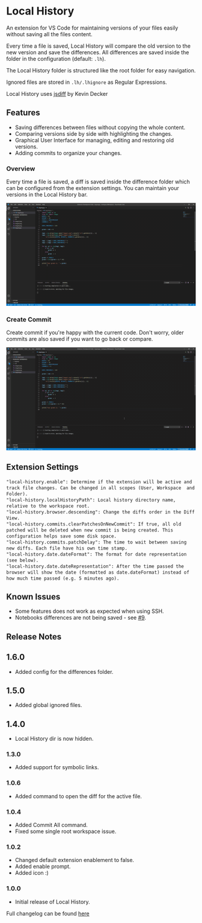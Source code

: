 # Local History

An extension for VS Code for maintaining versions of your files easily without saving all the files content.


Every time a file is saved, Local History will compare the old version to the new version and save the differences.
All differences are saved inside the folder in the configuration (default: `.lh`).

The Local History folder is structured like the root folder for easy navigation.

Ignored files are stored in `.lh/.lhignore` as Regular Expressions.

Local History uses [jsdiff](https://github.com/kpdecker/jsdiff) by Kevin Decker

## Features

- Saving differences between files without copying the whole content.
- Comparing versions side by side with highlighting the changes.
- Graphical User Interface for managing, editing and restoring old versions.
- Adding commits to organize your changes.

### Overview

Every time a file is saved, a diff is saved inside the difference folder which can be configured from the extension settings.
You can maintain your versions in the Local History bar.

![Overview](https://raw.githubusercontent.com/xpodev/local-history/main/media/overview.gif)

### Create Commit

Create commit if you're happy with the current code.
Don't worry, older commits are also saved if you want to go back or compare.

![Create Commit](https://raw.githubusercontent.com/xpodev/local-history/main/media/create-commit.gif)


## Extension Settings

```
"local-history.enable": Determine if the extension will be active and track file changes. Can be changed in all scopes (User, Workspace  and Folder).
"local-history.localHistoryPath": Local history directory name, relative to the workspace root.
"local-history.browser.descending": Change the diffs order in the Diff View. 
"local-history.commits.clearPatchesOnNewCommit": If true, all old patched will be deleted when new commit is being created. This configuration helps save some disk space. 
"local-history.commits.patchDelay": The time to wait between saving new diffs. Each file have his own time stamp.
"local-history.date.dateFormat": The format for date representation (see below). 
"local-history.date.dateRepresentation": After the time passed the browser will show the date (formatted as date.dateFormat) instead of how much time passed (e.g. 5 minutes ago).
```

## Known Issues

- Some features does not work as expected when using SSH.
- Notebooks differences are not being saved - see [#9](https://github.com/xpodev/local-history/issues/11).

## Release Notes

## 1.6.0
- Added config for the differences folder.

## 1.5.0
- Added global ignored files.

## 1.4.0
- Local History dir is now hidden.

### 1.3.0
- Added support for symbolic links.

### 1.0.6
- Added command to open the diff for the active file.

### 1.0.4
- Added Commit All command.
- Fixed some single root workspace issue.

### 1.0.2
- Changed default extension enablement to false.
- Added enable prompt.
- Added icon :)

### 1.0.0
- Initial release of Local History.

Full changelog can be found [here](https://github.com/xpodev/local-history/blob/main/CHANGELOG.md)

